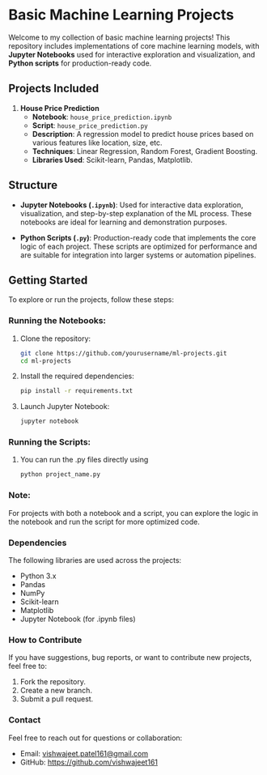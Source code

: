 # Basic Machine Learning Projects

Welcome to my collection of basic machine learning projects! This repository includes implementations of core machine learning models, with **Jupyter Notebooks** used for interactive exploration and visualization, and **Python scripts** for production-ready code.

## Projects Included

1. **House Price Prediction**
   - **Notebook**: `house_price_prediction.ipynb`
   - **Script**: `house_price_prediction.py`
   - **Description**: A regression model to predict house prices based on various features like location, size, etc.
   - **Techniques**: Linear Regression, Random Forest, Gradient Boosting.
   - **Libraries Used**: Scikit-learn, Pandas, Matplotlib.

## Structure

- **Jupyter Notebooks (`.ipynb`)**: Used for interactive data exploration, visualization, and step-by-step explanation of the ML process. These notebooks are ideal for learning and demonstration purposes.
  
- **Python Scripts (`.py`)**: Production-ready code that implements the core logic of each project. These scripts are optimized for performance and are suitable for integration into larger systems or automation pipelines.

## Getting Started

To explore or run the projects, follow these steps:

### Running the Notebooks:
1. Clone the repository:
   ```bash
   git clone https://github.com/yourusername/ml-projects.git
   cd ml-projects
2. Install the required dependencies:
   ```bash
   pip install -r requirements.txt
3. Launch Jupyter Notebook:
   ```bash
   jupyter notebook
   
### Running the Scripts:
1. You can run the .py files directly using
   ```bash
   python project_name.py
   
### Note:
For projects with both a notebook and a script, you can explore the logic in the notebook and run the script for more optimized code.

### Dependencies
The following libraries are used across the projects:
- Python 3.x
- Pandas
- NumPy
- Scikit-learn
- Matplotlib
- Jupyter Notebook (for .ipynb files)

### How to Contribute
If you have suggestions, bug reports, or want to contribute new projects, feel free to:
1. Fork the repository.
2. Create a new branch.
3. Submit a pull request.

### Contact
Feel free to reach out for questions or collaboration:
- Email: vishwajeet.patel161@gmail.com
- GitHub: https://github.com/vishwajeet161

